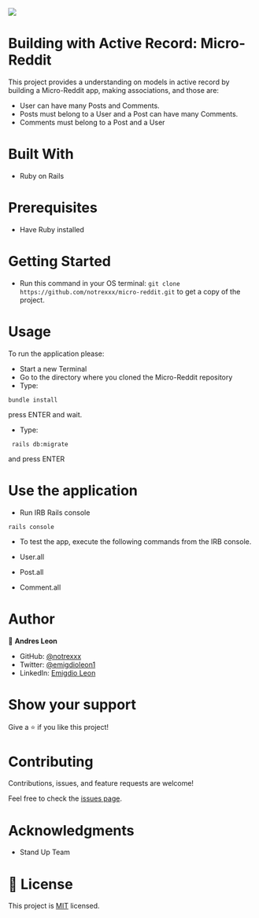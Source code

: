 
![](https://img.shields.io/badge/Microverse-blueviolet)


# Building with Active Record: Micro-Reddit

This project provides a understanding on models in active record by building a Micro-Reddit app, making associations, and those are:

- User can have many Posts and Comments.
- Posts must belong to a User and a Post can have many Comments. 
- Comments must belong to a Post and a User

# Built With

- Ruby on Rails

# Prerequisites

- Have Ruby installed

# Getting Started

- Run this command in your OS terminal: `git clone https://github.com/notrexxx/micro-reddit.git` to get a copy of the project.

# Usage
To run the application please:

- Start a new Terminal 
- Go to the directory where you cloned the Micro-Reddit repository
- Type:
```
bundle install
```
press ENTER and wait.

- Type:
```
 rails db:migrate
```
and press ENTER


# Use the application

- Run IRB Rails console
```
rails console
```
- To test the app, execute the following commands from the IRB console.

- User.all
- Post.all
- Comment.all

# Author

👤 **Andres Leon**

- GitHub: [@notrexxx](https://github.com/notrexxx)
- Twitter: [@emigdioleon1](https://twitter.com/emigdioleon1)
- LinkedIn: [Emigdio Leon](https://linkedin.com/emigdio-leon-689109195)


# Show your support

Give a ⭐️ if you like this project!

# Contributing

Contributions, issues, and feature requests are welcome!

Feel free to check the [issues page](https://github.com/notrexxx/micro-reddit/issues).

# Acknowledgments

- Stand Up Team

# 📝 License

This project is [MIT](./LICENSE) licensed.
